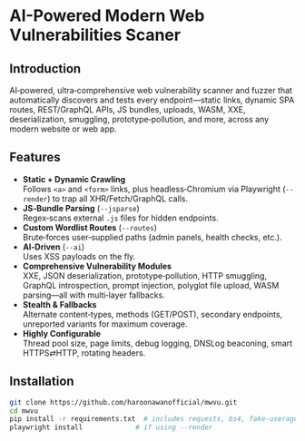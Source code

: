# AI-Powered Modern Web Vulnerabilities Scaner

## Introduction  
AI‑powered, ultra‑comprehensive web vulnerability scanner and fuzzer that automatically discovers and tests every endpoint—static links, dynamic SPA routes, REST/GraphQL APIs, JS bundles, uploads, WASM, XXE, deserialization, smuggling, prototype‑pollution, and more, across any modern website or web app.

## Features
- **Static + Dynamic Crawling**  
  Follows `<a>` and `<form>` links, plus headless‑Chromium via Playwright (`--render`) to trap all XHR/Fetch/GraphQL calls.  
- **JS‑Bundle Parsing** (`--jsparse`)  
  Regex‑scans external `.js` files for hidden endpoints.  
- **Custom Wordlist Routes** (`--routes`)  
  Brute‑forces user‑supplied paths (admin panels, health checks, etc.).  
- **AI‑Driven** (`--ai`)  
  Uses XSS payloads on the fly.  
- **Comprehensive Vulnerability Modules**  
  XXE, JSON deserialization, prototype‑pollution, HTTP smuggling, GraphQL introspection, prompt injection, polyglot file upload, WASM parsing—all with multi‑layer fallbacks.  
- **Stealth & Fallbacks**  
  Alternate content‑types, methods (GET/POST), secondary endpoints, unreported variants for maximum coverage.  
- **Highly Configurable**  
  Thread pool size, page limits, debug logging, DNSLog beaconing, smart HTTPS⇄HTTP, rotating headers.

## Installation
```bash
git clone https://github.com/haroonawanofficial/mwvu.git
cd mwvu
pip install -r requirements.txt  # includes requests, bs4, fake-useragent, playwright, transformers, torch
playwright install             # if using --render
